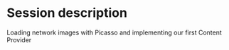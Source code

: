 # Session description
Loading network images with Picasso and implementing our first Content Provider
